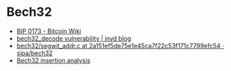 # Bech32
- [BIP 0173 - Bitcoin Wiki](https://en.bitcoin.it/wiki/BIP_0173)
- [bech32_decode vulnerability | invd blog](https://blog.inhq.net/posts/bech32_decode-summary/)
- [bech32/segwit_addr.c at 2a151ef5de75e1e45ca7f22c53f171c7799efc54 · sipa/bech32](https://github.com/sipa/bech32/blob/2a151ef5de75e1e45ca7f22c53f171c7799efc54/ref/c/segwit_addr.c#L86)
- [Bech32 insertion analysis](https://gist.github.com/sipa/a9845b37c1b298a7301c33a04090b2eb)

